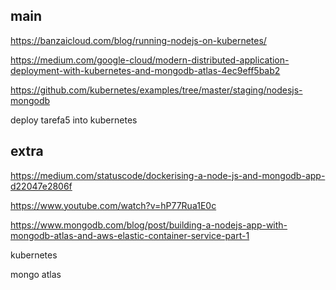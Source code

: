 ## main

https://banzaicloud.com/blog/running-nodejs-on-kubernetes/

https://medium.com/google-cloud/modern-distributed-application-deployment-with-kubernetes-and-mongodb-atlas-4ec9eff5bab2

https://github.com/kubernetes/examples/tree/master/staging/nodesjs-mongodb

deploy tarefa5 into kubernetes


## extra

https://medium.com/statuscode/dockerising-a-node-js-and-mongodb-app-d22047e2806f

https://www.youtube.com/watch?v=hP77Rua1E0c

https://www.mongodb.com/blog/post/building-a-nodejs-app-with-mongodb-atlas-and-aws-elastic-container-service-part-1

kubernetes

mongo atlas